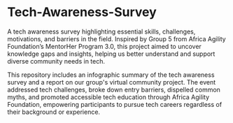 # Tech-Awareness-Survey
A tech awareness survey highlighting essential skills, challenges, motivations, and barriers in the field. Inspired by Group 5 from Africa Agility Foundation’s MentorHer Program 3.0, this project aimed to uncover knowledge gaps and insights, helping us better understand and support diverse community needs in tech.

This repository includes an infographic summary of the tech awareness survey and a report on our group's virtual community project. The event addressed tech challenges, broke down entry barriers, dispelled common myths, and promoted accessible tech education through Africa Agility Foundation, empowering participants to pursue tech careers regardless of their background or experience.
